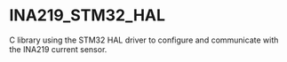 # INA219_STM32_HAL
C library using the STM32 HAL driver to configure and communicate with the INA219 current sensor.

